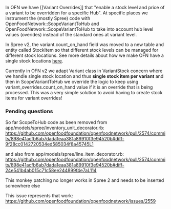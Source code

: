 In OFN we have [[Variant Overrides]] that "enable a stock level and price of a variant to be overridden for a specific Hub". At specific places we instrument the (mostly Spree) code with OpenFoodNetwork::ScopeVariantToHub and OpenFoodNetwork::ScopeVariantToHub to take into account hub level values (overides) instead of the standard ones at variant level.

In Spree v2, the variant.count_on_hand field was moved to a new table and entity called StockItem so that different stock levels can be managed for different stock locations. See more details about how we make OFN have a single stock locations [here](https://github.com/openfoodfoundation/openfoodnetwork/wiki/Tech-Doc:-OFN-Data-Model---Stock-locations).

Currently in OFN v2 we adapt Variant class in VariantStock concern where we handle single stock location and thus **single stock item per variant** and then in ScopeVariantToHub we override the logic to keep using variant_overrides.count_on_hand value if it is an override that is being processed. This was a very simple solution to avoid having to create stock items for variant overrides!



### Pending questions

So far ScopeToHub code as been removed from app/models/spree/inventory_unit_decorator.rb:
https://github.com/openfoodfoundation/openfoodnetwork/pull/2574/commits/898e41acfb6ab7dada1eaa381a89910f3e94520b#diff-9f28cc0142720534ed585034f8a45745L1

and also from app/models/spree/line_item_decorator.rb:
https://github.com/openfoodfoundation/openfoodnetwork/pull/2574/commits/898e41acfb6ab7dada1eaa381a89910f3e94520b#diff-24e541b4ab015c71c58ee244899f4e7aL114

This monkey patching no longer works in Spree 2 and needs to be inserted somewhere else

This issue represents that work: https://github.com/openfoodfoundation/openfoodnetwork/issues/2559



